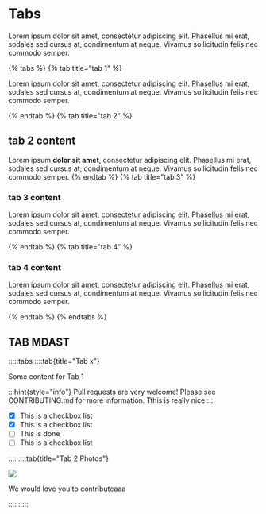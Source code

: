 # Tabs

Lorem ipsum dolor sit amet, consectetur adipiscing elit. Phasellus mi erat, sodales sed cursus at, condimentum at neque. Vivamus sollicitudin felis nec commodo semper. 


{% tabs %}
{% tab title="tab 1" %}

Lorem ipsum dolor sit amet, consectetur adipiscing elit. Phasellus mi erat, sodales sed cursus at, condimentum at neque. Vivamus sollicitudin felis nec commodo semper.

{% endtab %}
{% tab title="tab 2" %}
## tab 2 content

Lorem ipsum **dolor sit amet**, consectetur adipiscing elit. Phasellus mi erat, sodales sed cursus at, condimentum at neque. Vivamus sollicitudin felis nec commodo semper.
{% endtab %}
{% tab title="tab 3" %}

### tab 3 content

Lorem ipsum dolor sit amet, consectetur adipiscing elit. Phasellus mi erat, sodales sed cursus at, condimentum at neque. Vivamus sollicitudin felis nec commodo semper.

{% endtab %}
{% tab title="tab 4" %}

### tab 4 content

Lorem ipsum dolor sit amet, consectetur adipiscing elit. Phasellus mi erat, sodales sed cursus at, condimentum at neque. Vivamus sollicitudin felis nec commodo semper.

{% endtab %}
{% endtabs %}


## TAB MDAST

:::::tabs
::::tab{title="Tab x"}

Some content for Tab 1

:::hint{style="info"}
Pull requests are very welcome! Please see CONTRIBUTING.md for more information.
Tthis is really nice
:::

- [x] This is a checkbox list
- [x] This is a checkbox list
- [ ] This is done
- [ ] This is a checkbox list

::::
::::tab{title="Tab 2 Photos"}

![](https://placehold.co/600x400)

We would love you to contributeaaa

::::
:::::